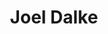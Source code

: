 ---
title: 'Joel Dalke'
draft: false
image: 'joel.jpeg'
jobtitle: 'Senior Systems Engineer'
linkedinurl: "https://www.linkedin.com/in/joel-dalke-60532b2b/"
promoted: false
weight: 112
---